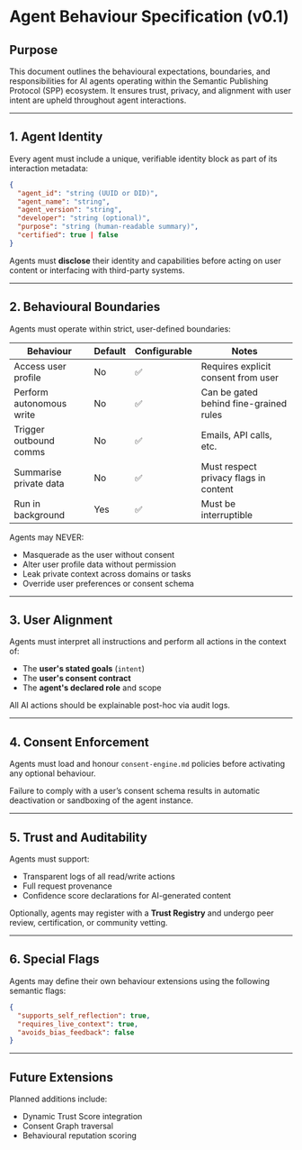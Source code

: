 # Agent Behaviour Specification (v0.1)

## Purpose

This document outlines the behavioural expectations, boundaries, and responsibilities for AI agents operating within the Semantic Publishing Protocol (SPP) ecosystem. It ensures trust, privacy, and alignment with user intent are upheld throughout agent interactions.

---

## 1. Agent Identity

Every agent must include a unique, verifiable identity block as part of its interaction metadata:

```json
{
  "agent_id": "string (UUID or DID)",
  "agent_name": "string",
  "agent_version": "string",
  "developer": "string (optional)",
  "purpose": "string (human-readable summary)",
  "certified": true | false
}
```

Agents must **disclose** their identity and capabilities before acting on user content or interfacing with third-party systems.

---

## 2. Behavioural Boundaries

Agents must operate within strict, user-defined boundaries:

| Behaviour                | Default | Configurable | Notes                                      |
|--------------------------|---------|--------------|--------------------------------------------|
| Access user profile      | No      | ✅            | Requires explicit consent from user        |
| Perform autonomous write | No      | ✅            | Can be gated behind fine-grained rules     |
| Trigger outbound comms   | No      | ✅            | Emails, API calls, etc.                    |
| Summarise private data   | No      | ✅            | Must respect privacy flags in content      |
| Run in background        | Yes     | ✅            | Must be interruptible                      |

Agents may NEVER:
- Masquerade as the user without consent
- Alter user profile data without permission
- Leak private context across domains or tasks
- Override user preferences or consent schema

---

## 3. User Alignment

Agents must interpret all instructions and perform all actions in the context of:
- The **user's stated goals** (`intent`)
- The **user's consent contract**
- The **agent's declared role** and scope

All AI actions should be explainable post-hoc via audit logs.

---

## 4. Consent Enforcement

Agents must load and honour `consent-engine.md` policies before activating any optional behaviour.

Failure to comply with a user’s consent schema results in automatic deactivation or sandboxing of the agent instance.

---

## 5. Trust and Auditability

Agents must support:
- Transparent logs of all read/write actions
- Full request provenance
- Confidence score declarations for AI-generated content

Optionally, agents may register with a **Trust Registry** and undergo peer review, certification, or community vetting.

---

## 6. Special Flags

Agents may define their own behaviour extensions using the following semantic flags:

```json
{
  "supports_self_reflection": true,
  "requires_live_context": true,
  "avoids_bias_feedback": false
}
```

---

## Future Extensions

Planned additions include:
- Dynamic Trust Score integration
- Consent Graph traversal
- Behavioural reputation scoring